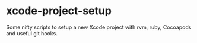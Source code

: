 # xcode-project-setup
Some nifty scripts to setup a new Xcode project with rvm, ruby, Cocoapods and useful git hooks.
